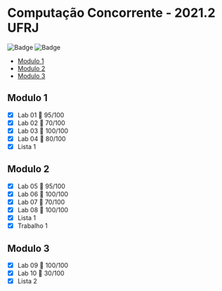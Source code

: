 # Computação Concorrente - 2021.2 UFRJ
![Badge](https://img.shields.io/badge/C-00599C?style=for-the-badge&logo=c&logoColor=white)
![Badge](https://img.shields.io/badge/Java-ED8B00?style=for-the-badge&logo=java&logoColor=white)

* [Modulo 1](#modulo-1)
* [Modulo 2](#modulo-2)
* [Modulo 3](#modulo-3)

## Modulo 1
- [x] Lab 01 :pushpin: 95/100
- [x] Lab 02 :pushpin: 70/100
- [x] Lab 03 :pushpin: 100/100
- [x] Lab 04 :pushpin: 80/100
- [x] Lista 1

## Modulo 2
- [x] Lab 05 :pushpin: 95/100
- [x] Lab 06 :pushpin: 100/100
- [x] Lab 07 :pushpin: 70/100
- [x] Lab 08 :pushpin: 100/100
- [x] Lista 1
- [x] Trabalho 1

## Modulo 3
- [x] Lab 09 :pushpin: 100/100
- [x] Lab 10 :pushpin: 30/100
- [x] Lista 2
